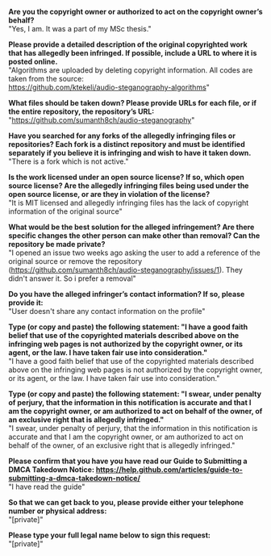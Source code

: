 **Are you the copyright owner or authorized to act on the copyright owner’s behalf?**   
"Yes, I am. It was a part of my MSc thesis."  

**Please provide a detailed description of the original copyrighted work that has allegedly been infringed. If possible, include a URL to where it is posted online.**   
"Algorithms are uploaded by deleting copyright information. All codes are taken from the source:   
https://github.com/ktekeli/audio-steganography-algorithms"

**What files should be taken down? Please provide URLs for each file, or if the entire repository, the repository’s URL:**   
"https://github.com/sumanth8ch/audio-steganography"  

**Have you searched for any forks of the allegedly infringing files or repositories? Each fork is a distinct repository and must be identified separately if you believe it is infringing and wish to have it taken down.**   
"There is a fork which is not active."  

**Is the work licensed under an open source license? If so, which open source license? Are the allegedly infringing files being used under the open source license, or are they in violation of the license?**   
"It is MIT licensed and allegedly infringing files has the lack of copyright information of the original source"  

**What would be the best solution for the alleged infringement? Are there specific changes the other person can make other than removal? Can the repository be made private?**   
"I opened an issue two weeks ago asking the user to add a reference of the original source or remove the repository (https://github.com/sumanth8ch/audio-steganography/issues/1). They didn't answer it. So i prefer a removal"  

**Do you have the alleged infringer’s contact information? If so, please provide it:**   
"User doesn't share any contact information on the profile"

**Type (or copy and paste) the following statement: "I have a good faith belief that use of the copyrighted materials described above on the infringing web pages is not authorized by the copyright owner, or its agent, or the law. I have taken fair use into consideration."**   
"I have a good faith belief that use of the copyrighted materials described above on the infringing web pages is not authorized by the copyright owner, or its agent, or the law. I have taken fair use into consideration."

**Type (or copy and paste) the following statement: "I swear, under penalty of perjury, that the information in this notification is accurate and that I am the copyright owner, or am authorized to act on behalf of the owner, of an exclusive right that is allegedly infringed."**   
"I swear, under penalty of perjury, that the information in this notification is accurate and that I am the copyright owner, or am authorized to act on behalf of the owner, of an exclusive right that is allegedly infringed."

**Please confirm that you have you have read our Guide to Submitting a DMCA Takedown Notice: https://help.github.com/articles/guide-to-submitting-a-dmca-takedown-notice/**   
"I have read the guide"

**So that we can get back to you, please provide either your telephone number or physical address:**   
"[private]"  

**Please type your full legal name below to sign this request:**   
"[private]"
